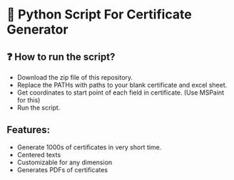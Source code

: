 # 📄 Python Script For Certificate Generator

## ❓ How to run the script?
- Download the zip file of this repository.
- Replace the PATHs with paths to your blank certificate and excel sheet.
- Get coordinates to start point of each field in certificate. (Use MSPaint for this)
- Run the script.

## Features:
- Generate 1000s of certificates in very short time.
- Centered texts
- Customizable for any dimension
- Generates PDFs of certificates
